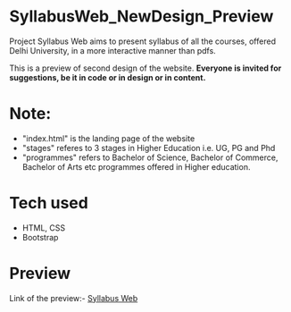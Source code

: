 # SyllabusWeb_NewDesign_Preview

Project Syllabus Web aims to present syllabus of all the courses, offered Delhi University, in a more interactive manner than pdfs.

This is a preview of second design of the website. <b>Everyone is invited for suggestions, be it in code or in design or in content.</b>

# Note:
- "index.html" is the landing page of the website
- "stages" referes to 3 stages in Higher Education i.e. UG, PG and Phd
- "programmes" refers to Bachelor of Science, Bachelor of Commerce, Bachelor of Arts etc programmes offered in Higher education.

# Tech used
- HTML, CSS
- Bootstrap

# Preview
Link of the preview:- <a href="https://professor91.github.io/SyllabusWeb_NewDesign_Preview/">Syllabus Web</a>
